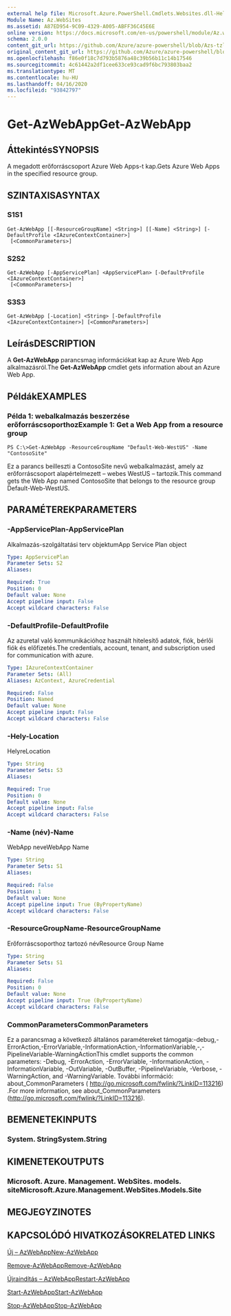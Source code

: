 ```yaml
---
external help file: Microsoft.Azure.PowerShell.Cmdlets.Websites.dll-Help.xml
Module Name: Az.WebSites
ms.assetid: A87ED954-9C09-4329-A005-ABFF36C45E6E
online version: https://docs.microsoft.com/en-us/powershell/module/Az.websites/get-Azwebapp
schema: 2.0.0
content_git_url: https://github.com/Azure/azure-powershell/blob/Azs-tzl/src/Websites/Websites/help/Get-AzWebApp.md
original_content_git_url: https://github.com/Azure/azure-powershell/blob/Azs-tzl/src/Websites/Websites/help/Get-AzWebApp.md
ms.openlocfilehash: f86e0f18c7d793b5876a48c39b56b11c14b17546
ms.sourcegitcommit: 4c61442a2df1cee633ce93cad9f6bc793803baa2
ms.translationtype: MT
ms.contentlocale: hu-HU
ms.lasthandoff: 04/16/2020
ms.locfileid: "93842797"
---
```

# <span data-ttu-id="dc9d6-101">Get-AzWebApp</span><span class="sxs-lookup"><span data-stu-id="dc9d6-101">Get-AzWebApp</span></span>

## <span data-ttu-id="dc9d6-102">Áttekintés</span><span class="sxs-lookup"><span data-stu-id="dc9d6-102">SYNOPSIS</span></span>
<span data-ttu-id="dc9d6-103">A megadott erőforráscsoport Azure Web Apps-t kap.</span><span class="sxs-lookup"><span data-stu-id="dc9d6-103">Gets Azure Web Apps in the specified resource group.</span></span>

## <span data-ttu-id="dc9d6-104">SZINTAXISA</span><span class="sxs-lookup"><span data-stu-id="dc9d6-104">SYNTAX</span></span>

### <span data-ttu-id="dc9d6-105">S1</span><span class="sxs-lookup"><span data-stu-id="dc9d6-105">S1</span></span>
```
Get-AzWebApp [[-ResourceGroupName] <String>] [[-Name] <String>] [-DefaultProfile <IAzureContextContainer>]
 [<CommonParameters>]
```

### <span data-ttu-id="dc9d6-106">S2</span><span class="sxs-lookup"><span data-stu-id="dc9d6-106">S2</span></span>
```
Get-AzWebApp [-AppServicePlan] <AppServicePlan> [-DefaultProfile <IAzureContextContainer>]
 [<CommonParameters>]
```

### <span data-ttu-id="dc9d6-107">S3</span><span class="sxs-lookup"><span data-stu-id="dc9d6-107">S3</span></span>
```
Get-AzWebApp [-Location] <String> [-DefaultProfile <IAzureContextContainer>] [<CommonParameters>]
```

## <span data-ttu-id="dc9d6-108">Leírás</span><span class="sxs-lookup"><span data-stu-id="dc9d6-108">DESCRIPTION</span></span>
<span data-ttu-id="dc9d6-109">A **Get-AzWebApp** parancsmag információkat kap az Azure Web App alkalmazásról.</span><span class="sxs-lookup"><span data-stu-id="dc9d6-109">The **Get-AzWebApp** cmdlet gets information about an Azure Web App.</span></span>

## <span data-ttu-id="dc9d6-110">Példák</span><span class="sxs-lookup"><span data-stu-id="dc9d6-110">EXAMPLES</span></span>

### <span data-ttu-id="dc9d6-111">Példa 1: webalkalmazás beszerzése erőforráscsoporthoz</span><span class="sxs-lookup"><span data-stu-id="dc9d6-111">Example 1: Get a Web App from a resource group</span></span>
```
PS C:\>Get-AzWebApp -ResourceGroupName "Default-Web-WestUS" -Name "ContosoSite"
```

<span data-ttu-id="dc9d6-112">Ez a parancs beilleszti a ContosoSite nevű webalkalmazást, amely az erőforráscsoport alapértelmezett – webes WestUS – tartozik.</span><span class="sxs-lookup"><span data-stu-id="dc9d6-112">This command gets the Web App named ContosoSite that belongs to the resource group Default-Web-WestUS.</span></span>

## <span data-ttu-id="dc9d6-113">PARAMÉTEREK</span><span class="sxs-lookup"><span data-stu-id="dc9d6-113">PARAMETERS</span></span>

### <span data-ttu-id="dc9d6-114">-AppServicePlan</span><span class="sxs-lookup"><span data-stu-id="dc9d6-114">-AppServicePlan</span></span>
<span data-ttu-id="dc9d6-115">Alkalmazás-szolgáltatási terv objektum</span><span class="sxs-lookup"><span data-stu-id="dc9d6-115">App Service Plan object</span></span>

```yaml
Type: AppServicePlan
Parameter Sets: S2
Aliases: 

Required: True
Position: 0
Default value: None
Accept pipeline input: False
Accept wildcard characters: False
```

### <span data-ttu-id="dc9d6-116">-DefaultProfile</span><span class="sxs-lookup"><span data-stu-id="dc9d6-116">-DefaultProfile</span></span>
<span data-ttu-id="dc9d6-117">Az azuretal való kommunikációhoz használt hitelesítő adatok, fiók, bérlői fiók és előfizetés.</span><span class="sxs-lookup"><span data-stu-id="dc9d6-117">The credentials, account, tenant, and subscription used for communication with azure.</span></span>

```yaml
Type: IAzureContextContainer
Parameter Sets: (All)
Aliases: AzContext, AzureCredential

Required: False
Position: Named
Default value: None
Accept pipeline input: False
Accept wildcard characters: False
```

### <span data-ttu-id="dc9d6-118">-Hely</span><span class="sxs-lookup"><span data-stu-id="dc9d6-118">-Location</span></span>
<span data-ttu-id="dc9d6-119">Helyre</span><span class="sxs-lookup"><span data-stu-id="dc9d6-119">Location</span></span>

```yaml
Type: String
Parameter Sets: S3
Aliases: 

Required: True
Position: 0
Default value: None
Accept pipeline input: False
Accept wildcard characters: False
```

### <span data-ttu-id="dc9d6-120">-Name (név)</span><span class="sxs-lookup"><span data-stu-id="dc9d6-120">-Name</span></span>
<span data-ttu-id="dc9d6-121">WebApp neve</span><span class="sxs-lookup"><span data-stu-id="dc9d6-121">WebApp Name</span></span>

```yaml
Type: String
Parameter Sets: S1
Aliases: 

Required: False
Position: 1
Default value: None
Accept pipeline input: True (ByPropertyName)
Accept wildcard characters: False
```

### <span data-ttu-id="dc9d6-122">-ResourceGroupName</span><span class="sxs-lookup"><span data-stu-id="dc9d6-122">-ResourceGroupName</span></span>
<span data-ttu-id="dc9d6-123">Erőforráscsoporthoz tartozó név</span><span class="sxs-lookup"><span data-stu-id="dc9d6-123">Resource Group Name</span></span>

```yaml
Type: String
Parameter Sets: S1
Aliases: 

Required: False
Position: 0
Default value: None
Accept pipeline input: True (ByPropertyName)
Accept wildcard characters: False
```

### <span data-ttu-id="dc9d6-124">CommonParameters</span><span class="sxs-lookup"><span data-stu-id="dc9d6-124">CommonParameters</span></span>
<span data-ttu-id="dc9d6-125">Ez a parancsmag a következő általános paramétereket támogatja:-debug,-ErrorAction,-ErrorVariable,-InformationAction,-InformationVariable,-,-PipelineVariable-WarningAction</span><span class="sxs-lookup"><span data-stu-id="dc9d6-125">This cmdlet supports the common parameters: -Debug, -ErrorAction, -ErrorVariable, -InformationAction, -InformationVariable, -OutVariable, -OutBuffer, -PipelineVariable, -Verbose, -WarningAction, and -WarningVariable.</span></span> <span data-ttu-id="dc9d6-126">További információ: about_CommonParameters ( http://go.microsoft.com/fwlink/?LinkID=113216) .</span><span class="sxs-lookup"><span data-stu-id="dc9d6-126">For more information, see about_CommonParameters (http://go.microsoft.com/fwlink/?LinkID=113216).</span></span>

## <span data-ttu-id="dc9d6-127">BEMENETEK</span><span class="sxs-lookup"><span data-stu-id="dc9d6-127">INPUTS</span></span>

### <span data-ttu-id="dc9d6-128">System. String</span><span class="sxs-lookup"><span data-stu-id="dc9d6-128">System.String</span></span>

## <span data-ttu-id="dc9d6-129">KIMENETEK</span><span class="sxs-lookup"><span data-stu-id="dc9d6-129">OUTPUTS</span></span>

### <span data-ttu-id="dc9d6-130">Microsoft. Azure. Management. WebSites. models. site</span><span class="sxs-lookup"><span data-stu-id="dc9d6-130">Microsoft.Azure.Management.WebSites.Models.Site</span></span>

## <span data-ttu-id="dc9d6-131">MEGJEGYZI</span><span class="sxs-lookup"><span data-stu-id="dc9d6-131">NOTES</span></span>

## <span data-ttu-id="dc9d6-132">KAPCSOLÓDÓ HIVATKOZÁSOK</span><span class="sxs-lookup"><span data-stu-id="dc9d6-132">RELATED LINKS</span></span>

[<span data-ttu-id="dc9d6-133">Új – AzWebApp</span><span class="sxs-lookup"><span data-stu-id="dc9d6-133">New-AzWebApp</span></span>](./New-AzWebApp.md)

[<span data-ttu-id="dc9d6-134">Remove-AzWebApp</span><span class="sxs-lookup"><span data-stu-id="dc9d6-134">Remove-AzWebApp</span></span>](./Remove-AzWebApp.md)

[<span data-ttu-id="dc9d6-135">Újraindítás – AzWebApp</span><span class="sxs-lookup"><span data-stu-id="dc9d6-135">Restart-AzWebApp</span></span>](./Restart-AzWebApp.md)

[<span data-ttu-id="dc9d6-136">Start-AzWebApp</span><span class="sxs-lookup"><span data-stu-id="dc9d6-136">Start-AzWebApp</span></span>](./Start-AzWebApp.md)

[<span data-ttu-id="dc9d6-137">Stop-AzWebApp</span><span class="sxs-lookup"><span data-stu-id="dc9d6-137">Stop-AzWebApp</span></span>](./Stop-AzWebApp.md)


